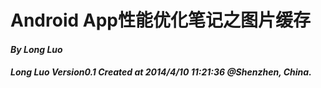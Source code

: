 # Android App性能优化笔记之图片缓存

#### ***By Long Luo***
















#### ***Long Luo Version0.1 Created at 2014/4/10 11:21:36 @Shenzhen, China.***  







